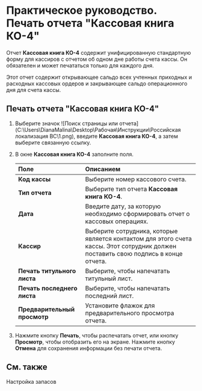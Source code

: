 # Практическое руководство. Печать отчета "Кассовая книга КО-4"							 

Отчет **Кассовая книга КО-4** содержит унифицированную стандартную форму для кассиров с отчетом об одном дне работы счета кассы. Он обязателен и может печататься только для каждого дня.

Этот отчет содержит открывающее сальдо всех учтенных приходных и расходных кассовых ордеров и закрывающее сальдо операционного дня для счета кассы. 

 

## Печать отчета "Кассовая книга КО-4"

 

1. Выберите значок ![Поиск страницы или отчета](C:\Users\DianaMalina\Desktop\Рабочая\Инструкции\Российская локализация BC\1.png), введите **Кассовая книга КО-4**, а затем выберите связанную ссылку.

2. В окне **Кассовая книга КО-4** заполните поля.

   | Поле                         | Описанием                                                    |
   | :--------------------------- | :----------------------------------------------------------- |
   | **Код кассы**                | Выберите номер кассового счета.                              |
   | **Тип отчета**               | Выберите тип отчета **Кассовая книга КО-4**.                 |
   | **Дата**                     | Введите дату, за которую необходимо сформировать отчет о кассовых операциях. |
   | **Кассир**                   | Выберите сотрудника, которые является контактом для этого счета кассы. Этот сотрудник должен поставить свою подпись в конце отчета. |
   | **Печать титульного листа**  | Выберите, чтобы напечатать титульный лист.                   |
   | **Печать последнего листа**  | Выберите, чтобы напечатать последний лист.                   |
   | **Предварительный просмотр** | Установите флажок для предварительного просмотра отчета.     |

3. Нажмите кнопку **Печать**, чтобы распечатать отчет, или кнопку **Просмотр**, чтобы отобразить его на экране. Нажмите кнопку **Отмена** для сохранения информации без печати отчета.

 

## См. также

 Настройка запасов